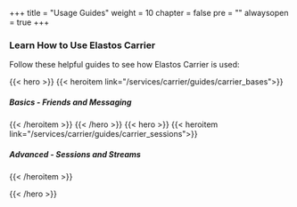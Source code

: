 

+++
title = "Usage Guides"
weight = 10
chapter = false
pre = ""
alwaysopen = true
+++

### Learn How to Use Elastos Carrier

Follow these helpful guides to see how Elastos Carrier is used:

{{< hero >}}
    {{< heroitem link="/services/carrier/guides/carrier_bases">}}
        <h5>Basics - Friends and Messaging</h5>
    {{< /heroitem >}}
{{< /hero >}}
{{< hero >}}
    {{< heroitem link="/services/carrier/guides/carrier_sessions">}}
        <h5>Advanced - Sessions and Streams</h5>
    {{< /heroitem >}}

{{< /hero >}}
